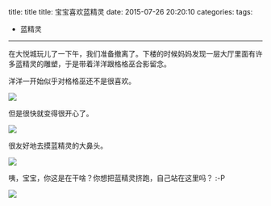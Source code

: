 

title: title
title: 宝宝喜欢蓝精灵
date: 2015-07-26 20:20:10
categories:
tags: 
- 蓝精灵
	 
---




在大悦城玩儿了一下午，我们准备撤离了。下楼的时候妈妈发现一层大厅里面有许多蓝精灵的雕塑，于是带着洋洋跟格格巫合影留念。

洋洋一开始似乎对格格巫还不是很喜欢。

![](http://7mnmvp.com1.z0.glb.clouddn.com/gegewuYangyang20150726.jpg)

但是很快就变得很开心了。

![](http://7mnmvp.com1.z0.glb.clouddn.com/20150726gegewu2.jpg)

很友好地去摸蓝精灵的大鼻头。

![](http://7mnmvp.com1.z0.glb.clouddn.com/20150726lanjingling1.jpg)

咦，宝宝，你这是在干啥？你想把蓝精灵挤跑，自己站在这里吗？ :-P

![](http://7mnmvp.com1.z0.glb.clouddn.com/20150726lanjingling2.jpg)

